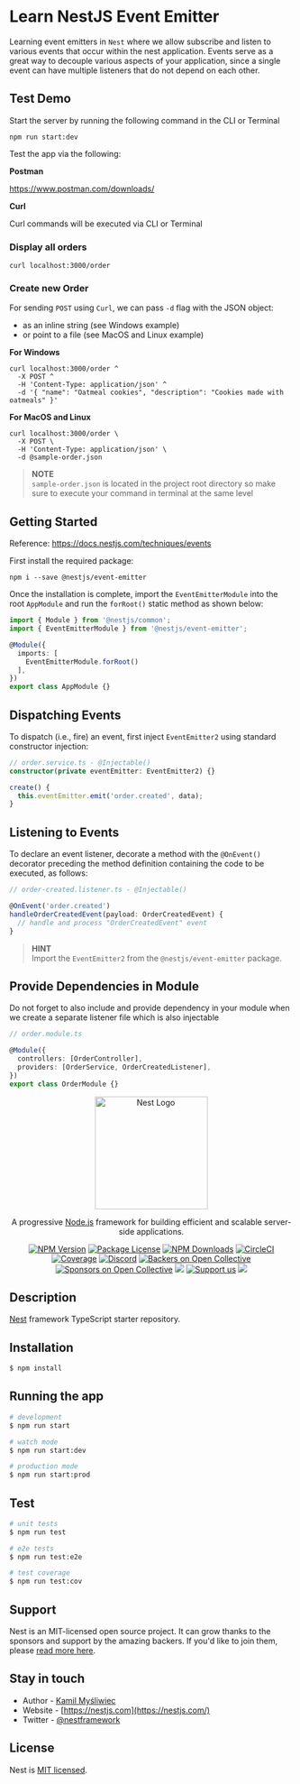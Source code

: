 # Learn NestJS Event Emitter

Learning event emitters in `Nest` where we allow subscribe and listen to various events that occur within the nest application. Events serve as a great way to decouple various aspects of your application, since a single event can have multiple listeners that do not depend on each other.

## Test Demo

Start the server by running the following command in the CLI or Terminal

```
npm run start:dev
```

Test the app via the following:

**Postman**

https://www.postman.com/downloads/

**Curl**

Curl commands will be executed via CLI or Terminal

### Display all orders

```
curl localhost:3000/order
```

### Create new Order

For sending `POST` using `Curl`, we can pass `-d` flag with the JSON object:

- as an inline string (see Windows example)
- or point to a file (see MacOS and Linux example)

**For Windows**

```
curl localhost:3000/order ^
  -X POST ^
  -H 'Content-Type: application/json' ^
  -d '{ "name": "Oatmeal cookies", "description": "Cookies made with oatmeals" }'
```

**For MacOS and Linux**

```
curl localhost:3000/order \
  -X POST \
  -H 'Content-Type: application/json' \
  -d @sample-order.json
```

> **NOTE** <br> `sample-order.json` is located in the project root directory so make sure to execute your command in terminal at the same level

## Getting Started

Reference: https://docs.nestjs.com/techniques/events

First install the required package:

```
npm i --save @nestjs/event-emitter
```

Once the installation is complete, import the `EventEmitterModule` into the root `AppModule` and run the `forRoot()` static method as shown below:

```ts
import { Module } from '@nestjs/common';
import { EventEmitterModule } from '@nestjs/event-emitter';

@Module({
  imports: [
    EventEmitterModule.forRoot()
  ],
})
export class AppModule {}
```

## Dispatching Events

To dispatch (i.e., fire) an event, first inject `EventEmitter2` using standard constructor injection:

```ts
// order.service.ts - @Injectable()
constructor(private eventEmitter: EventEmitter2) {}

create() {
  this.eventEmitter.emit('order.created', data);
}
```

## Listening to Events

To declare an event listener, decorate a method with the `@OnEvent()` decorator preceding the method definition containing the code to be executed, as follows:

```ts
// order-created.listener.ts - @Injectable()

@OnEvent('order.created')
handleOrderCreatedEvent(payload: OrderCreatedEvent) {
  // handle and process "OrderCreatedEvent" event
}
```

> **HINT** <br> Import the `EventEmitter2` from the `@nestjs/event-emitter` package.

## Provide Dependencies in Module

Do not forget to also include and provide dependency in your module when we create a separate listener file which is also injectable

```ts
// order.module.ts

@Module({
  controllers: [OrderController],
  providers: [OrderService, OrderCreatedListener],
})
export class OrderModule {}
```

<p align="center">
  <a href="http://nestjs.com/" target="blank"><img src="https://nestjs.com/img/logo-small.svg" width="200" alt="Nest Logo" /></a>
</p>

[circleci-image]: https://img.shields.io/circleci/build/github/nestjs/nest/master?token=abc123def456
[circleci-url]: https://circleci.com/gh/nestjs/nest

  <p align="center">A progressive <a href="http://nodejs.org" target="_blank">Node.js</a> framework for building efficient and scalable server-side applications.</p>
    <p align="center">
<a href="https://www.npmjs.com/~nestjscore" target="_blank"><img src="https://img.shields.io/npm/v/@nestjs/core.svg" alt="NPM Version" /></a>
<a href="https://www.npmjs.com/~nestjscore" target="_blank"><img src="https://img.shields.io/npm/l/@nestjs/core.svg" alt="Package License" /></a>
<a href="https://www.npmjs.com/~nestjscore" target="_blank"><img src="https://img.shields.io/npm/dm/@nestjs/common.svg" alt="NPM Downloads" /></a>
<a href="https://circleci.com/gh/nestjs/nest" target="_blank"><img src="https://img.shields.io/circleci/build/github/nestjs/nest/master" alt="CircleCI" /></a>
<a href="https://coveralls.io/github/nestjs/nest?branch=master" target="_blank"><img src="https://coveralls.io/repos/github/nestjs/nest/badge.svg?branch=master#9" alt="Coverage" /></a>
<a href="https://discord.gg/G7Qnnhy" target="_blank"><img src="https://img.shields.io/badge/discord-online-brightgreen.svg" alt="Discord"/></a>
<a href="https://opencollective.com/nest#backer" target="_blank"><img src="https://opencollective.com/nest/backers/badge.svg" alt="Backers on Open Collective" /></a>
<a href="https://opencollective.com/nest#sponsor" target="_blank"><img src="https://opencollective.com/nest/sponsors/badge.svg" alt="Sponsors on Open Collective" /></a>
  <a href="https://paypal.me/kamilmysliwiec" target="_blank"><img src="https://img.shields.io/badge/Donate-PayPal-ff3f59.svg"/></a>
    <a href="https://opencollective.com/nest#sponsor"  target="_blank"><img src="https://img.shields.io/badge/Support%20us-Open%20Collective-41B883.svg" alt="Support us"></a>
  <a href="https://twitter.com/nestframework" target="_blank"><img src="https://img.shields.io/twitter/follow/nestframework.svg?style=social&label=Follow"></a>
</p>
  <!--[![Backers on Open Collective](https://opencollective.com/nest/backers/badge.svg)](https://opencollective.com/nest#backer)
  [![Sponsors on Open Collective](https://opencollective.com/nest/sponsors/badge.svg)](https://opencollective.com/nest#sponsor)-->

## Description

[Nest](https://github.com/nestjs/nest) framework TypeScript starter repository.

## Installation

```bash
$ npm install
```

## Running the app

```bash
# development
$ npm run start

# watch mode
$ npm run start:dev

# production mode
$ npm run start:prod
```

## Test

```bash
# unit tests
$ npm run test

# e2e tests
$ npm run test:e2e

# test coverage
$ npm run test:cov
```

## Support

Nest is an MIT-licensed open source project. It can grow thanks to the sponsors and support by the amazing backers. If you'd like to join them, please [read more here](https://docs.nestjs.com/support).

## Stay in touch

- Author - [Kamil Myśliwiec](https://kamilmysliwiec.com)
- Website - [https://nestjs.com](https://nestjs.com/)
- Twitter - [@nestframework](https://twitter.com/nestframework)

## License

Nest is [MIT licensed](LICENSE).
